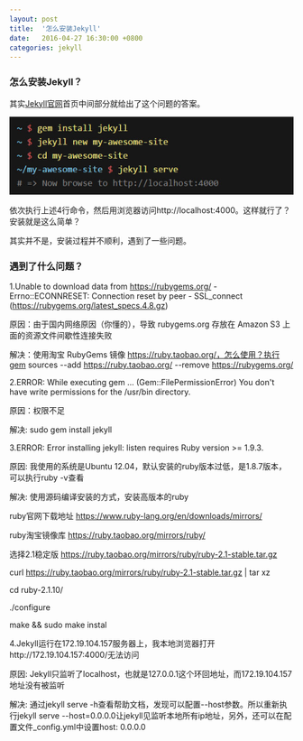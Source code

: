 ```yaml
---
layout: post
title:  '怎么安装Jekyll'
date:   2016-04-27 16:30:00 +0800
categories: jekyll
---
```

### 怎么安装Jekyll？

其实[Jekyll官网][Jekyll官网]首页中间部分就给出了这个问题的答案。

![Jekyll快速入门指南](https://raw.githubusercontent.com/liuyixing/liuyixing.github.io/master/images/howtoinstalljekyll/01.jpg)

依次执行上述4行命令，然后用浏览器访问http://localhost:4000。这样就行了？安装就是这么简单？

其实并不是，安装过程并不顺利，遇到了一些问题。

### 遇到了什么问题？

1.Unable to download data from https://rubygems.org/ - Errno::ECONNRESET: Connection reset by peer - SSL_connect (https://rubygems.org/latest_specs.4.8.gz)

原因：由于国内网络原因（你懂的），导致 rubygems.org 存放在 Amazon S3 上面的资源文件间歇性连接失败

解决：使用淘宝 RubyGems 镜像 https://ruby.taobao.org/，怎么使用？执行gem sources --add https://ruby.taobao.org/ --remove https://rubygems.org/  

2.ERROR:  While executing gem ... (Gem::FilePermissionError)
    You don't have write permissions for the /usr/bin directory.

原因：权限不足

解决: sudo gem install jekyll

3.ERROR:  Error installing jekyll:
        listen requires Ruby version >= 1.9.3.
        
原因: 我使用的系统是Ubuntu 12.04，默认安装的ruby版本过低，是1.8.7版本，可以执行ruby -v查看

解决: 使用源码编译安装的方式，安装高版本的ruby

ruby官网下载地址 https://www.ruby-lang.org/en/downloads/mirrors/

ruby淘宝镜像库 https://ruby.taobao.org/mirrors/ruby/

选择2.1稳定版 https://ruby.taobao.org/mirrors/ruby/ruby-2.1-stable.tar.gz

curl https://ruby.taobao.org/mirrors/ruby/ruby-2.1-stable.tar.gz | tar xz

cd ruby-2.1.10/

./configure

make && sudo make instal

4.Jekyll运行在172.19.104.157服务器上，我本地浏览器打开http://172.19.104.157:4000/无法访问

原因: Jekyll只监听了localhost，也就是127.0.0.1这个环回地址，而172.19.104.157地址没有被监听

解决: 通过jekyll serve -h查看帮助文档，发现可以配置--host参数。所以重新执行jekyll serve --host=0.0.0.0让jekyll见监听本地所有ip地址，另外，还可以在配置文件_config.yml中设置host: 0.0.0.0

[Jekyll官网]: https://jekyllrb.com/